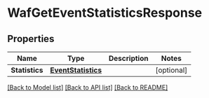 # WafGetEventStatisticsResponse

## Properties

Name | Type | Description | Notes
------------ | ------------- | ------------- | -------------
**Statistics** | [**EventStatistics**](EventStatistics.md) |  | [optional] 

[[Back to Model list]](../README.md#documentation-for-models) [[Back to API list]](../README.md#documentation-for-api-endpoints) [[Back to README]](../README.md)


